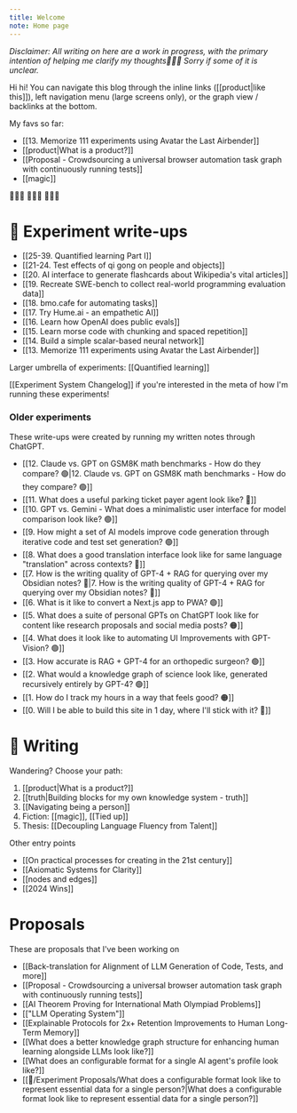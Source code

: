 ```yaml
---
title: Welcome
note: Home page
---
```


*Disclaimer: All writing on here are a work in progress, with the primary intention of helping me clarify my thoughts🧚🏼‍♀️ Sorry if some of it is unclear.* 

Hi hi! You can navigate this blog through the inline links ([[product|like this]]), left navigation menu (large screens only), or the graph view / backlinks at the bottom. 

My favs so far:
- [[13. Memorize 111 experiments using Avatar the Last Airbender]]
- [[product|What is a product?]]
- [[Proposal - Crowdsourcing a universal browser automation task graph with continuously running tests]]
- [[magic]]


🤸🏻‍♀️ 🤸🏻‍♀️ 🤸🏻‍♀️

# 🧪 Experiment write-ups

- [[25-39. Quantified learning Part I]]
- [[21-24. Test effects of qi gong on people and objects]]
- [[20. AI interface to generate flashcards about Wikipedia's vital articles]]
- [[19. Recreate SWE-bench to collect real-world programming evaluation data]]
- [[18. bmo.cafe for automating tasks]]
- [[17. Try Hume.ai - an empathetic AI]]
- [[16. Learn how OpenAI does public evals]]
- [[15. Learn morse code with chunking and spaced repetition]]
- [[14. Build a simple scalar-based neural network]]
- [[13. Memorize 111 experiments using Avatar the Last Airbender]]

Larger umbrella of experiments: [[Quantified learning]]

[[Experiment System Changelog]] if you're interested in the meta of how I'm running these experiments!
### Older experiments
These write-ups were created by running my written notes through ChatGPT. 
- [[12. Claude vs. GPT on GSM8K math benchmarks - How do they compare? 🟢|12. Claude vs. GPT on GSM8K math benchmarks - How do they compare? 🟢]]
- [[11. What does a useful parking ticket payer agent look like? 🔴]]
- [[10. GPT vs. Gemini - What does a minimalistic user interface for model comparison look like? 🟢]]
- [[9. How might a set of AI models improve code generation through iterative code and test set generation? 🟢]]
- [[8. What does a good translation interface look like for same language "translation" across contexts? 🔴]]
- [[7. How is the writing quality of GPT-4 + RAG for querying over my Obsidian notes? 🔴|7. How is the writing quality of GPT-4 + RAG for querying over my Obsidian notes? 🔴]]
- [[6. What is it like to convert a Next.js app to PWA? 🟢]]
- [[5. What does a suite of personal GPTs on ChatGPT look like for content like research proposals and social media posts? 🟠]]
- [[4. What does it look like to automating UI Improvements with GPT-Vision? 🟢]]
- [[3. How accurate is RAG + GPT-4 for an orthopedic surgeon? 🟢]]
- [[2. What would a knowledge graph of science look like, generated recursively entirely by GPT-4? 🟢]]
- [[1. How do I track my hours in a way that feels good? 🟠]]
- [[0. Will I be able to build this site in 1 day, where I'll stick with it? 🔴]]


# 🔗 Writing
Wandering? Choose your path:
1. [[product|What is a product?]]
2. [[truth|Building blocks for my own knowledge system - truth]]
3. [[Navigating being a person]]
4. Fiction: [[magic]], [[Tied up]]
5. Thesis: [[Decoupling Language Fluency from Talent]]

Other entry points 
- [[On practical processes for creating in the 21st century]]
- [[Axiomatic Systems for Clarity]]
- [[nodes and edges]]
- [[2024 Wins]]


# Proposals
These are proposals that I've been working on

- [[Back-translation for Alignment of LLM Generation of Code, Tests, and more]]
- [[Proposal - Crowdsourcing a universal browser automation task graph with continuously running tests]]
- [[AI Theorem Proving for International Math Olympiad Problems]]
- [["LLM Operating System"]]
- [[Explainable Protocols for 2x+ Retention Improvements to Human Long-Term Memory]]
- [[What does a better knowledge graph structure for enhancing human learning alongside LLMs look like?]]
- [[What does an configurable format for a single AI agent's profile look like?]]
- [[🧪/Experiment Proposals/What does a configurable format look like to represent essential data for a single person?|What does a configurable format look like to represent essential data for a single person?]]

